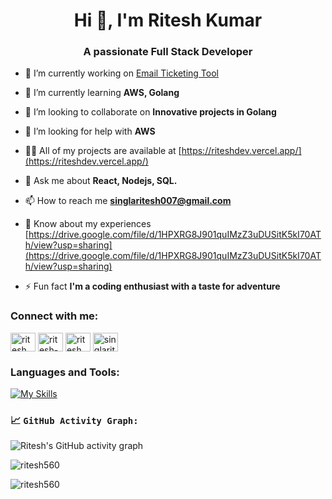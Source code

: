 <h1 align="center">Hi 👋, I'm Ritesh Kumar</h1>
<h3 align="center">A passionate Full Stack Developer</h3>

- 🔭 I’m currently working on [Email Ticketing Tool](https://et.ringover-crm.xyz/)

- 🌱 I’m currently learning **AWS, Golang**

- 👯 I’m looking to collaborate on **Innovative projects in Golang**

- 🤝 I’m looking for help with **AWS**

- 👨‍💻 All of my projects are available at [https://riteshdev.vercel.app/](https://riteshdev.vercel.app/)

- 💬 Ask me about **React, Nodejs, SQL.**

- 📫 How to reach me **singlaritesh007@gmail.com**

- 📄 Know about my experiences [https://drive.google.com/file/d/1HPXRG8J901quIMzZ3uDUSitK5kI70ATh/view?usp=sharing](https://drive.google.com/file/d/1HPXRG8J901quIMzZ3uDUSitK5kI70ATh/view?usp=sharing)

- ⚡ Fun fact **I'm a coding enthusiast with a taste for adventure**

<h3 align="left">Connect with me:</h3>
<p align="left">
<a href="https://twitter.com/ritesh_coder" target="blank"><img align="center" src="https://raw.githubusercontent.com/rahuldkjain/github-profile-readme-generator/master/src/images/icons/Social/twitter.svg" alt="ritesh_coder" height="30" width="40" /></a>
<a href="https://linkedin.com/in/ritesh-kumar-bab761210" target="blank"><img align="center" src="https://raw.githubusercontent.com/rahuldkjain/github-profile-readme-generator/master/src/images/icons/Social/linked-in-alt.svg" alt="ritesh-kumar-bab761210" height="30" width="40" /></a>
<a href="https://www.leetcode.com/ritesh_" target="blank"><img align="center" src="https://raw.githubusercontent.com/rahuldkjain/github-profile-readme-generator/master/src/images/icons/Social/leet-code.svg" alt="ritesh_" height="30" width="40" /></a>
<a href="https://auth.geeksforgeeks.org/user/singlaritesh007" target="blank"><img align="center" src="https://raw.githubusercontent.com/rahuldkjain/github-profile-readme-generator/master/src/images/icons/Social/geeks-for-geeks.svg" alt="singlaritesh007" height="30" width="40" /></a>
</p>

<h3 align="left">Languages and Tools:</h3>

[![My Skills](https://skillicons.dev/icons?i=c,cpp,js,python,react,nextjs,vite,nodejs,tailwind,bootstrap,sass,git,express,mongo,mysql,figma,postman,html,css,github,vscode&perline=6)](https://skillicons.dev)  
### 📈 `GitHub Activity Graph:`

![Ritesh's GitHub activity graph](https://github-readme-activity-graph.vercel.app/graph?username=Ritesh560&theme=react&hide_border=true)

<p><img align="center" src="https://github-readme-stats.vercel.app/api/top-langs?username=ritesh560&show_icons=true&locale=en&layout=compact" alt="ritesh560" /></p>

<p><img align="center" src="https://github-readme-streak-stats.herokuapp.com/?user=ritesh560&" alt="ritesh560" /></p>
